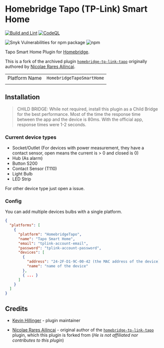 # Homebridge Tapo (TP-Link) Smart Home

[![Build and Lint](https://github.com/kevinhillinger/homebridge-tapo-smarthome/actions/workflows/build.yml/badge.svg)](https://github.com/kevinhillinger/homebridge-tapo-smarthome/actions/workflows/build.yml)
[![CodeQL](https://github.com/kevinhillinger/homebridge-tapo-smarthome/actions/workflows/codeql-analysis.yml/badge.svg)](https://github.com/kevinhillinger/homebridge-tapo-smarthome/actions/workflows/codeql-analysis.yml)

![Snyk Vulnerabilities for npm package](https://img.shields.io/snyk/vulnerabilities/npm/homebridge-tapo-smarthome)
![npm](https://img.shields.io/npm/dm/homebridge-tapo-smarthome)

Tapo Smart Home Plugin for [Homebridge](https://github.com/homebridge/homebridge).

This is a fork of the archived plugin [`homebridge-tp-link-tapo`](https://github.com/RaresAil/homebridge-tp-link-tapo) originally authored by 
[Nicolae Rares Ailincai](https://github.com/RaresAil).


|  |  |
|---------|-------------|
| Platform Name | `HomebridgeTapoSmartHome` |
| | |

## Installation 

> CHILD BRIDGE: While not required, install this plugin as a Child Bridge for the best performance. Most of the time the response time between the app and the device is 80ms. With the official app, response times were 1-2 seconds.

### Current device types

- Socket/Outlet (For devices with power measurement, they have a contact sensor, open means the current is > 0 and closed is 0)
- Hub (As alarm)
- Button S200
- Contact Sensor (T110)
- Light Bulb
- LED Strip

For other device type just open a issue.

### Config

You can add multiple devices bulbs with a single platform.

```json
{
  "platforms": [
    {
      "platform": "HomebridgeTapo",
      "name": "Tapo Smart Home",
      "email": "tplink-account-email",
      "password": "tplink-account-password",
      "devices": [
        { 
          "address": "24-2F-D1-9C-00-42 (the MAC address of the device)",
          "name": "name of the device"
        },
        { ... }
      ]
    }
  ]
}
```

## Credits

- [Kevin Hillinger](https://github.com/RaresAil) - plugin maintainer

- [Nicolae Rares Ailincai](https://github.com/RaresAil) - original author of the [`homebridge-tp-link-tapo`](https://github.com/RaresAil/homebridge-tp-link-tapo) plugin, which this plugin is forked from (*He is not affiliated nor contributes to this plugin*)
